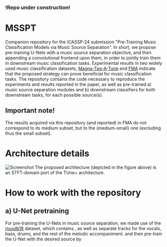 ### !Repo under construction!

# MSSPT
Companion repository for the ICASSP-24 submission "Pre-Training Music Classification Models via Music Source Separation". In short, we propose pre-training U-Nets with a music source separation objective, and then appending a convolutional frontend upon them, in order to jointly train them in downstream music classification tasks. Experimental results in two widely used music classification datasets, [Magna-Tag-A-Tune](https://mirg.city.ac.uk/codeapps/the-magnatagatune-dataset) and [FMA](https://github.com/mdeff/fma) indicate that the proposed strategy can prove beneficial for music classification tasks. The repository contains the code necessary to reproduce the experiments and results reported in the paper, as well as pre-trained a) music source separation modules and b) downstream classifiers for both downstream tasks, for each possible source(s).
## Important note! 
The results acquired via this repository (and reported) in FMA do not correspond to its medium subset, but to the {medium-small} one (excluding thus the small subset).
# Architecture details
![Screenshot](architecture_overview.png)
The proposed architecture (depicted in the figure above) is an STFT-domain port of the TUne+ architecture. 
# How to work with the repository
## a) U-Net pretraining
For pre-training the U-Nets in music source separation, we made use of the [musdb18](https://sigsep.github.io/datasets/musdb.html#sisec-2018-evaluation-campaign) dataset, which contains , as well as separate tracks for the vocals, bass, drums, and the rest of the melodic accompaniment.
and then pre-train the U-Net with the desired source by
